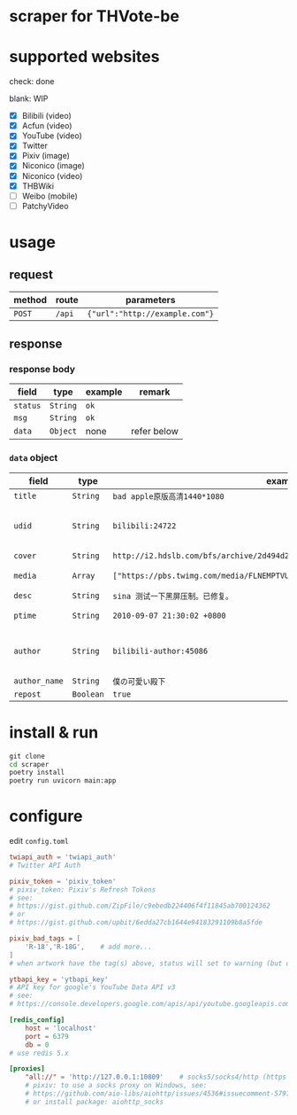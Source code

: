 # scraper for THVote-be

# supported websites

check: done

blank: WIP

- [x] Bilibili (video)
- [x] Acfun (video)
- [x] YouTube (video)
- [x] Twitter
- [x] Pixiv (image)
- [x] Niconico (image)
- [x] Niconico (video)
- [x] THBWiki
- [ ] Weibo (mobile)
- [ ] PatchyVideo

# usage

## request

|method|route|parameters|
|-|-|-|
|`POST`|`/api`|`{"url":"http://example.com"}`|

## response

### response body

|field|type|example|remark|
|-|-|-|-|
|`status`|`String`|`ok`|
|`msg`|`String`|`ok`|
|`data`|`Object`| none |refer below

### `data` object

|field|type|example|remark|
|-|-|-|-|
|`title`|`String`|`bad apple原版高清1440*1080`|
|`udid`|`String`|`bilibili:24722`|unique identifier of artwork. format: `site:artwork_id`|
|`cover`|`String`|`http://i2.hdslb.com/bfs/archive/2d494d24828b82410dcb8c3f320027de86e9141a.jpg`| not have: `acfun`|
|`media`|`Array`|`["https://pbs.twimg.com/media/FLNEMPTVUAEAu7K.jpg"]`|list of content url(s)
|`desc`|`String`|`sina 测试一下黑屏压制。已修复。`|
|`ptime`|`String`|`2010-09-07 21:30:02 +0800`|unified as `CST` (`Asia/Shanghai`)|
|`author`|`String`|`bilibili-author:45086`|unique identifier of author. format: `site-author:user_id`|
|`author_name`|`String`|`僕の可愛い殿下`|
|`repost`|`Boolean`|`true`|

# install & run

```cmd
git clone
cd scraper
poetry install
poetry run uvicorn main:app
```

# configure

edit `config.toml`

```toml
twiapi_auth = 'twiapi_auth'
# Twitter API Auth

pixiv_token = 'pixiv_token'
# pixiv_token: Pixiv's Refresh Tokens
# see:
# https://gist.github.com/ZipFile/c9ebedb224406f4f11845ab700124362
# or
# https://gist.github.com/upbit/6edda27cb1644e94183291109b8a5fde

pixiv_bad_tags = [
    'R-18','R-18G',    # add more...
]
# when artwork have the tag(s) above, status will set to warning (but data will provide normally)

ytbapi_key = 'ytbapi_key'
# API key for google's YouTube Data API v3
# see:
# https://console.developers.google.com/apis/api/youtube.googleapis.com

[redis_config]
    host = 'localhost'
    port = 6379
    db = 0
# use redis 5.x

[proxies]
    "all://" = 'http://127.0.0.1:10809'    # socks5/socks4/http (https not supported)
    # pixiv: to use a socks proxy on Windows, see:
    # https://github.com/aio-libs/aiohttp/issues/4536#issuecomment-579740877
    # or install package: aiohttp_socks
```